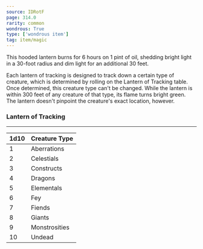 ```yaml
---
source: IDRotF
page: 314.0
rarity: common
wondrous: True
type: ['wondrous item']
tag: item/magic
---
```


This hooded lantern burns for 6 hours on 1 pint of oil, shedding bright light in a 30-foot radius and dim light for an additional 30 feet.

Each lantern of tracking is designed to track down a certain type of creature, which is determined by rolling on the Lantern of Tracking table. Once determined, this creature type can't be changed. While the lantern is within 300 feet of any creature of that type, its flame turns bright green. The lantern doesn't pinpoint the creature's exact location, however.

### Lantern of Tracking
---
|1d10|Creature Type|
|---|-----------|
|1|Aberrations|
|2|Celestials|
|3|Constructs|
|4|Dragons|
|5|Elementals|
|6|Fey|
|7|Fiends|
|8|Giants|
|9|Monstrosities|
|10|Undead|


